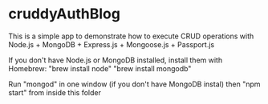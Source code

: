 # cruddyAuthBlog

This is a simple app to demonstrate how to execute CRUD operations with Node.js + MongoDB + Express.js + Mongoose.js + Passport.js

If you don't have Node.js or MongoDB installed, install them with Homebrew: 
"brew install node"
"brew install mongodb"

Run "mongod" in one window (if you don't have MongoDB instal) then "npm start" from inside this folder
